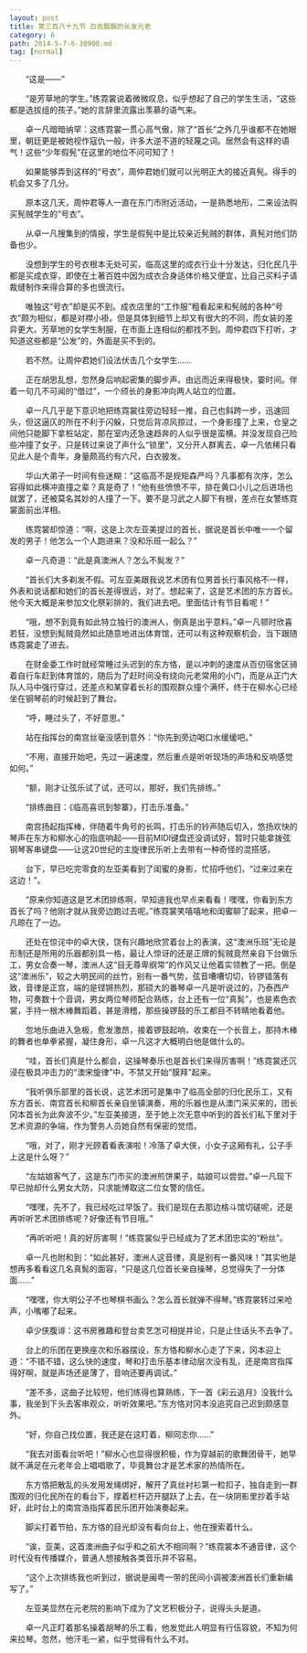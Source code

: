 ```yaml
---
layout: post
title: 第三百八十九节 白衣飘飘的长发元老
category: 6
path: 2014-5-7-6-38900.md
tag: [normal]
---
```


　　“这是——”

　　“是芳草地的学生。”练霓裳说着微微叹息，似乎想起了自己的学生生活，“这些都是选拔组的孩子。”她的言辞里流露出羡慕的语气来。

　　卓一凡暗暗纳罕：这练霓裳一贯心高气傲，除了“首长”之外几乎谁都不在她眼里，朝廷更是被她视作寇仇一般，许多大逆不道的轻蔑之词。居然会有这样的语气！这些“少年假髡”在这里的地位不问可知了！

　　如果能够弄到这样的“号衣”，周仲君她们就可以光明正大的接近真髡。得手的机会又多了几分。

　　原本这几天，周仲君等人一直在东门市附近活动，一是熟悉地形，二来设法购买髡贼学生的“号衣”。

　　从卓一凡搜集到的情报，学生是假髡中是比较亲近髡贼的群体，真髡对他们防备也少。

　　没想到学生的号衣根本无处可买，临高这里的成衣行业十分发达，归化民几乎都是买成衣穿，即使在土著百姓中因为成衣合身适体价格又便宜，比自己买料子请裁缝制作来得合算的多也很流行。

　　唯独这“号衣”却是买不到。成衣店里的“工作服”粗看起来和髡贼的各种“号衣”颇为相似，都是对襟小褂。但是具体到细节上却又有很大的不同，而女装的差异更大。芳草地的女学生制服，在市面上连相似的都找不到。周仲君四下打听，才知道这些都是“公发”的，外面是买不到的。

　　若不然。让周仲君她们设法伏击几个女学生……

　　正在胡思乱想，忽然身后响起密集的脚步声。由远而近来得极快，霎时间。伴着一句几不可闻的“借过”，一个颀长的身影冲向两人站立的位置。

　　卓一凡几乎是下意识地把练霓裳往旁边轻轻一推，自己也斜跨一步，迅速回头，但这逼仄的所在不利于闪躲，只觉后背凉风掠过，一个身影撞了上来，仓皇之间他只能脚下拿桩站定，那在室内还急速趋奔的人似乎很是蛮横。并没发现自己险些冲撞了女子，只是转过来说了声什么“锁里”，又分开人群离去，卓一凡依稀只看见此人是个青年，身量颇高约有六尺，白衣披发。

　　华山大弟子一时间有些迷糊：“这临高不是规矩森严吗？凡事都有次序，怎么容得如此横冲直撞之辈？真是奇了！”他有些愤愤不平，排在黄口小儿之后进场也就罢了，还被莫名其妙的人撞了一下。要不是习武之人脚下有根，差点在女警练霓裳面前出洋相。

　　练霓裳却惊道：“啊，这是上次左亚美提过的首长，据说是首长中唯一一个留发的男子！他怎么一个人跑进来？没和乐班一起么？”

　　卓一凡奇道：“此是真澳洲人？怎么不髨发？”

　　“首长们大多剃发不假。可左亚美跟我说艺术团有位男首长行事风格不一样，外表和说话都和她们的首长差得很远，对了。想起来了，这是艺术团的东方首长。他今天大概是来参加文化祭彩排的，我们进去吧。里面估计有节目看呢！”

　　“哦，想不到竟有如此特立独行的澳洲人，倒真是出乎意料。”卓一凡顿时欣喜若狂，没想到髨贼竟然如此随意地进出体育馆，还可以有这种观察机会，当下跟随练霓裳走了进去。

　　在财金委工作时就经常睡过头迟到的东方恪，是以冲刺的速度从百仞宿舍区骑着自行车赶到体育馆的，随后为了赶时间没有绕向元老常用的小门，而是从正门大队人马中强行穿过，还差点和某穿着长衫的围观群众撞个满怀，终于在柳水心已经坐在钢琴前的时候赶到了舞台。

　　“呼，睡过头了，不好意思。”

　　站在指挥台的南宫丝毫没感到意外：“你先到旁边喝口水缓缓吧。”

　　“不用，直接开始吧，先过一遍速度，然后重点是听听现场的声场和反响感觉如何。”

　　“额，刚才让弦乐试了试，还可以，那好，我们先排练。”

　　“排练曲目：《临高喜讯到黎寨》，打击乐准备。”

　　南宫扬起指挥棒，伴随着牛角号的长鸣，打击乐的铃声随后切入，悠扬欢快的琴声在东方和柳水心的指底响起——目前MIDI键盘还没调试好，暂时只能拿拨弦钢琴客串键盘——让这20世纪的主旋律民乐听上去带有一种奇怪的混搭感。

　　台下，早已吃完零食的左亚美看到了闺蜜的身影，忙招呼他们，“过来过来在这边！”。

　　“原来你知道这是艺术团排练啊，早知道我也早点来看看！嘿嘿，你看到东方首长了吗？他刚才就从我旁边跑过去呢。”练霓裳笑嘻嘻地和闺蜜聊了起来，把卓一凡晾在了一边。

　　还处在惊诧中的卓大侠，饶有兴趣地欣赏着台上的表演，这“澳洲乐班”无论是形制还是所用的乐器都别具一格，最让人惊讶的还是正牌的髨贼竟然亲自下台做乐工，男女合奏一琴，澳洲人这“目无尊卑纲常”的作风又让他着实领教了一把。倒是这“澳洲乐”，较之大明民间的丝竹，别有一番气势，弦音嘈嘈切切，铃锣错落有致，音律是正宫，端的是铿锵热烈，那硕大的番琴卓一凡是听说过的，乃泰西产物，可奏数十个音调，男女两位琴师配合熟练，台上还有一位“真髨”，也是素色衣裳，手持一根木棒舞蹈着，甚是滑稽，那些操锣鼓的乐工都目不转睛地看着他。

　　忽地乐曲进入急板，愈发激昂，接着锣鼓起响，收束在一个长音上，那持木棒的舞者也单拳紧握，凝住身形，卓一凡这才大概明白他是做什么的。

　　“哇，首长们真是什么都会，这操琴奏乐也是首长们来得厉害啊！”练霓裳还沉浸在极具冲击力的“澳宋旋律”中，不禁又开始“膜拜”起来。

　　“我听俱乐部里的首长说，这艺术团可是集中了临高全部的归化民乐工，又有东方首长、南宫首长和柳首长亲自坐镇演奏，用的乐器也是从澳门采买来的，团长冈本首长为此奔波不少。”左亚美接道，至于她上次无意中听到的首长们私下里对于艺术资源的争端，作为警务人员她自然有保密的觉悟。

　　“哦，对了，刚才光顾着看表演啦！冷落了卓大侠，小女子这厢有礼，公子手上这是什么呀？”

　　“左姑娘客气了，这是东门市买的澳洲煎饼果子，姑娘可以尝尝。”卓一凡现下早已抛却什么男女大防，只求能博取这二位女警的信任。

　　“嘿嘿，先不了，我已经吃过早饭了。我们是现在去那边格斗馆切磋呢，还是再听听艺术团排练呢？好像还有节目哦。”

　　“再听听吧！真的好厉害啊！”练霓裳似乎已经成为了艺术团忠实的“粉丝”。

　　卓一凡也附和到：“如此甚好，澳洲人这音律，真是别有一番风味！”其实他是想再多看看这几名真髨的面容，“只是这几位首长亲自操琴，总觉得失了一分体面……”

　　“嘿嘿，你大明公子不也琴棋书画么？怎么首长就弹不得琴。”练霓裳转过来呛声，小嘴嘟了起来。

　　卓少侠腹诽：这书房雅趣和登台卖艺怎可相提并论，只是止住话头不去争了。

　　台上的乐团在更换座次和乐器摆设，东方恪和柳水心走了下来，冈本迎上道：“不错不错，这么快的速度，琴和打击乐基本律动层次没有乱，还是南宫指挥得好啊，就是声场还是薄了，音响还要再调试。”

　　“差不多，这曲子比较短，他们练得也算熟练，下一首《彩云追月》没我什么事，我坐到下头去客串观众，听听效果吧。”东方恪对冈本没追究自己迟到颇感意外。

　　“好，你自己找位置，我还是在这盯着，柳同志你……”

　　“我去对面看台听吧！”柳水心也显得很积极，作为穿越前的歌舞团骨干，她早就不满足在元老年会上唱唱歌了，毕竟舞台才是艺术家的热情所在。

　　东方恪把散乱的头发用发绳绑好，解开了真丝衬衫第一粒扣子，独自走到一群围观的归化民所在的看台下，撑着栏杆迈开腿跃了上去，在一块阴影里抄着手站好，此时台上的南宫浩指挥着民乐团开始演奏起来。

　　脚尖打着节拍，东方恪的目光却没有看向台上，他在搜索着什么。

　　“诶，亚美，这首澳洲曲子似乎和之前大不相同啊？”练霓裳本不通音律，这个时代没有传播媒介，普通人想接触各类音乐并不容易。

　　“这个上次排练我也听到过，据说是闽粤一带的民间小调被澳洲首长们重新编写了。”

　　左亚美显然在元老院的影响下成为了文艺积极分子，说得头头是道。

　　卓一凡正盯着那名操着胡琴的乐工看，他发觉此人明显有行伍容貌，不知为何来拉琴。忽然，他汗毛一紧，似乎觉得有什么不对。

